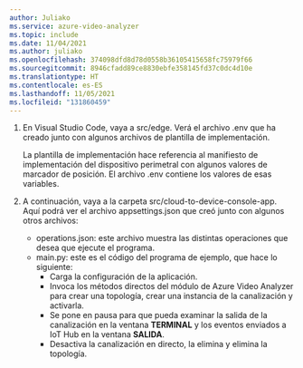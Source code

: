 ```yaml
---
author: Juliako
ms.service: azure-video-analyzer
ms.topic: include
ms.date: 11/04/2021
ms.author: juliako
ms.openlocfilehash: 374098dfd8d78d0558b36105415658fc75979f66
ms.sourcegitcommit: 8946cfadd89ce8830ebfe358145fd37c0dc4d10e
ms.translationtype: HT
ms.contentlocale: es-ES
ms.lasthandoff: 11/05/2021
ms.locfileid: "131860459"
---
```

1. En Visual Studio Code, vaya a src/edge. Verá el archivo .env que ha creado junto con algunos archivos de plantilla de implementación.

   La plantilla de implementación hace referencia al manifiesto de implementación del dispositivo perimetral con algunos valores de marcador de posición. El archivo .env contiene los valores de esas variables.
2. A continuación, vaya a la carpeta src/cloud-to-device-console-app. Aquí podrá ver el archivo appsettings.json que creó junto con algunos otros archivos:

   - operations.json: este archivo muestra las distintas operaciones que desea que ejecute el programa.
   - main.py: este es el código del programa de ejemplo, que hace lo siguiente:
     - Carga la configuración de la aplicación.
     - Invoca los métodos directos del módulo de Azure Video Analyzer para crear una topología, crear una instancia de la canalización y activarla.
     - Se pone en pausa para que pueda examinar la salida de la canalización en la ventana **TERMINAL** y los eventos enviados a IoT Hub en la ventana **SALIDA**.
     - Desactiva la canalización en directo, la elimina y elimina la topología.
